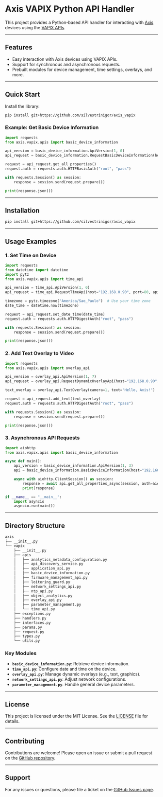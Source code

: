# Axis VAPIX Python API Handler

This project provides a Python-based API handler for interacting with [Axis](https://www.axis.com/) devices using the [VAPIX APIs](https://developer.axis.com/vapix).

---

## Features
- Easy interaction with Axis devices using VAPIX APIs.
- Support for synchronous and asynchronous requests.
- Prebuilt modules for device management, time settings, overlays, and more.

---

## Quick Start

Install the library:

```bash
pip install git+https://github.com/silvestrinigor/axis_vapix
```

### Example: Get Basic Device Information

```python
import requests
from axis.vapix.apis import basic_device_information

api_version = basic_device_information.ApiVersion(1, 0)
api_request = basic_device_information.RequestBasicDeviceInformation(host="192.168.0.90", port=80, api_version=api_version, context="test")

request = api_request.get_all_properties()
request.auth = requests.auth.HTTPBasicAuth("root", "pass")

with requests.Session() as session:
    response = session.send(request.prepare())

print(response.json())
```

---

## Installation

```bash
pip install git+https://github.com/silvestrinigor/axis_vapix
```

---

## Usage Examples

### 1. Set Time on Device

```python
import requests
from datetime import datetime
import pytz
from axis.vapix.apis import time_api

api_version = time_api.ApiVersion(1, 0)
api_request = time_api.RequestTimeApi(host="192.168.0.90", port=80, api_version=api_version)

timezone = pytz.timezone("America/Sao_Paulo")  # Use your time zone
date_time = datetime.now(timezone)

request = api_request.set_date_time(date_time)
request.auth = requests.auth.HTTPDigestAuth("root", "pass")

with requests.Session() as session:
    response = session.send(request.prepare())

print(response.json())
```

### 2. Add Text Overlay to Video

```python
import requests
from axis.vapix.apis import overlay_api

api_version = overlay_api.ApiVersion(1, 7)
api_request = overlay_api.RequestDynamicOverlayApi(host="192.168.0.90", port=80, api_version=api_version)

text_overlay = overlay_api.TextOverlay(camera=1, text="Hello, Axis!")

request = api_request.add_text(text_overlay)
request.auth = requests.auth.HTTPDigestAuth("root", "pass")

with requests.Session() as session:
    response = session.send(request.prepare())

print(response.json())
```

### 3. Asynchronous API Requests

```python
import aiohttp
from axis.vapix.apis import basic_device_information

async def main():
    api_version = basic_device_information.ApiVersion(1, 3)
    api = basic_device_information.BasicDeviceInformation(host="192.168.0.90", port=8000, api_version=api_version)

    async with aiohttp.ClientSession() as session:
        response = await api.get_all_properties_async(session, auth=aiohttp.BasicAuth("root", "pass"))
        print(response)

if __name__ == "__main__":
    import asyncio
    asyncio.run(main())
```

---

## Directory Structure

```bash
axis
├── __init__.py
└── vapix
    ├── __init__.py
    ├── apis
    │   ├── analytics_metadata_configuration.py
    │   ├── api_discovery_service.py
    │   ├── application_api.py
    │   ├── basic_device_information.py
    │   ├── firmware_management_api.py
    │   ├── loitering_guard.py
    │   ├── network_settings_api.py
    │   ├── ntp_api.py
    │   ├── object_analytics.py
    │   ├── overlay_api.py
    │   ├── parameter_management.py
    │   └── time_api.py
    ├── exceptions.py
    ├── handlers.py
    ├── interfaces.py
    ├── params.py
    ├── request.py
    ├── types.py
    └── utils.py
```

### Key Modules
- **`basic_device_information.py`**: Retrieve device information.
- **`time_api.py`**: Configure date and time on the device.
- **`overlay_api.py`**: Manage dynamic overlays (e.g., text, graphics).
- **`network_settings_api.py`**: Adjust network configurations.
- **`parameter_management.py`**: Handle general device parameters.

---

## License

This project is licensed under the MIT License. See the [LICENSE](./LICENSE) file for details.

---

## Contributing

Contributions are welcome! Please open an issue or submit a pull request on the [GitHub repository](https://github.com/silvestrinigor/axis_vapix).

---

## Support

For any issues or questions, please file a ticket on the [GitHub Issues page](https://github.com/silvestrinigor/axis_vapix/issues).

